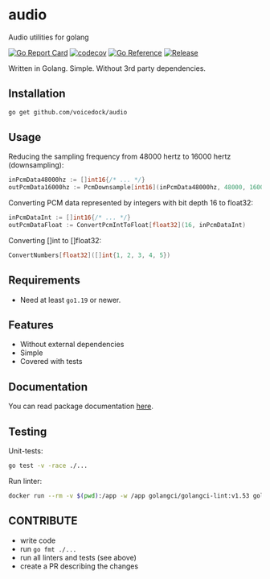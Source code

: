 # audio
Audio utilities for golang

[![Go Report Card](https://goreportcard.com/badge/github.com/voicedock/audio)](https://goreportcard.com/report/github.com/voicedock/audio)
[![codecov](https://codecov.io/gh/voicedock/audio/branch/main/graph/badge.svg?token=QKQK1QZQWJ)](https://codecov.io/gh/voicedock/audio)
[![Go Reference](https://pkg.go.dev/badge/github.com/voicedock/audio.svg)](https://pkg.go.dev/github.com/voicedock/audio)
[![Release](https://img.shields.io/github/release/voicedock/audio.svg?style=flat-square)](https://github.com/voicedock/audio/releases/latest)

Written in Golang. Simple. Without 3rd party dependencies.

## Installation
```bash
go get github.com/voicedock/audio
```

## Usage
Reducing the sampling frequency from 48000 hertz to 16000 hertz (downsampling):
```go
inPcmData48000hz := []int16{/* ... */}
outPcmData16000hz := PcmDownsample[int16](inPcmData48000hz, 48000, 16000)
```
Converting PCM data represented by integers with bit depth 16 to float32:
```go
inPcmDataInt := []int16{/* ... */}
outPcmDataFloat := ConvertPcmIntToFloat[float32](16, inPcmDataInt)
```
Converting []int to []float32:
```go
ConvertNumbers[float32]([]int{1, 2, 3, 4, 5})
```

## Requirements
* Need at least `go1.19` or newer.

## Features
* Without external dependencies
* Simple
* Covered with tests

## Documentation
You can read package documentation [here](https://pkg.go.dev/github.com/voicedock/audio).

## Testing
Unit-tests:
```bash
go test -v -race ./...
```
Run linter:
```bash
docker run --rm -v $(pwd):/app -w /app golangci/golangci-lint:v1.53 golangci-lint run -v
```

## CONTRIBUTE
* write code
* run `go fmt ./...`
* run all linters and tests (see above)
* create a PR describing the changes
